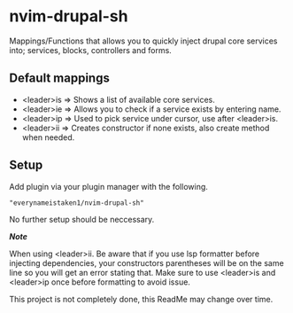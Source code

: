 # nvim-drupal-sh #

Mappings/Functions that allows you to quickly inject drupal core services into; services, blocks, controllers and forms.

## Default mappings ##

- \<leader\>is => Shows a list of available core services.
- \<leader\>ie => Allows you to check if a service exists by entering name.
- \<leader\>ip => Used to pick service under cursor, use after \<leader\>is.
- \<leader\>ii => Creates constructor if none exists, also create method when needed.

## Setup ##

Add plugin via your plugin manager with the following.

```
"everynameistaken1/nvim-drupal-sh"
```

No further setup should be neccessary.

***Note***

When using \<leader\>ii. Be aware that if you use lsp formatter before injecting dependencies, your constructors parentheses will be on the same line so you will get an error stating that. Make sure to use \<leader\>is and \<leader\>ip once before formatting to avoid issue.

This project is not completely done, this ReadMe may change over time.